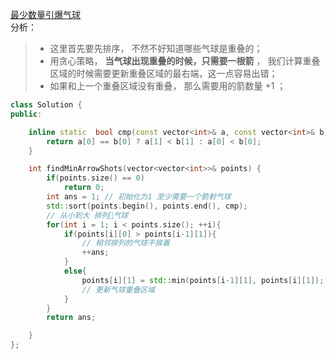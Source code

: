[最少数量引爆气球](https://leetcode-cn.com/problems/minimum-number-of-arrows-to-burst-balloons/)   
分析：  
> * 这里首先要先排序， 不然不好知道哪些气球是重叠的；  
> * 用贪心策略， **当气球出现重叠的时候，只需要一根箭** ， 我们计算重叠区域的时候需要更新重叠区域的最右端，这一点容易出错；  
> * 如果和上一个重叠区域没有重叠， 那么需要用的箭数量 +1 ；  
```C++
class Solution {
public:

    inline static  bool cmp(const vector<int>& a, const vector<int>& b){
        return a[0] == b[0] ? a[1] < b[1] : a[0] < b[0];
    }

    int findMinArrowShots(vector<vector<int>>& points) {
        if(points.size() == 0)
            return 0;
        int ans = 1; // 初始化为1 至少需要一个箭射气球
        std::sort(points.begin(), points.end(), cmp);
        // 从小到大 排列气球
        for(int i = 1; i < points.size(); ++i){
            if(points[i][0] > points[i-1][1]){
                // 相邻排列的气球不挨着
                ++ans;
            }
            else{
                points[i][1] = std::min(points[i-1][1], points[i][1]);
                // 更新气球重叠区域
            }
        }
        return ans;

    }
};
```
